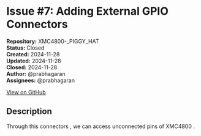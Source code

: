 # Issue #7: Adding External GPIO Connectors

**Repository:** XMC4800-_PIGGY_HAT  
**Status:** Closed  
**Created:** 2024-11-28  
**Updated:** 2024-11-28  
**Closed:** 2024-11-28  
**Author:** @prabhagaran  
**Assignees:** @prabhagaran  

[View on GitHub](https://github.com/Simtestlab/XMC4800-_PIGGY_HAT/issues/7)

## Description

Through this connectors , we can access  unconnected pins of XMC4800 .